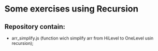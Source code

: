 # Some exercises using Recursion

## Repository contain:
+ arr_simplify.js (function wich simplify arr from HiLevel to OneLevel usin recursion);
